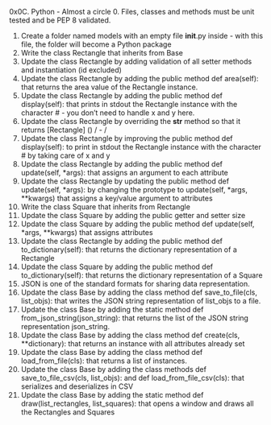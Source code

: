 0x0C. Python - Almost a circle
0. Files, classes and methods must be unit tested and be PEP 8 validated.
1. Create a folder named models with an empty file __init__.py inside - with this file, the folder will become a Python package
2. Write the class Rectangle that inherits from Base
3. Update the class Rectangle by adding validation of all setter methods and instantiation (id excluded)
4. Update the class Rectangle by adding the public method def area(self): that returns the area value of the Rectangle instance.
5. Update the class Rectangle by adding the public method def display(self): that prints in stdout the Rectangle instance with the character # - you don’t need to handle x and y here.
6. Update the class Rectangle by overriding the __str__ method so that it returns [Rectangle] (<id>) <x>/<y> - <width>/<height>
7. Update the class Rectangle by improving the public method def display(self): to print in stdout the Rectangle instance with the character # by taking care of x and y
8. Update the class Rectangle by adding the public method def update(self, *args): that assigns an argument to each attribute
9. Update the class Rectangle by updating the public method def update(self, *args): by changing the prototype to update(self, *args, **kwargs) that assigns a key/value argument to attributes
10. Write the class Square that inherits from Rectangle
11. Update the class Square by adding the public getter and setter size
12. Update the class Square by adding the public method def update(self, *args, **kwargs) that assigns attributes
13. Update the class Rectangle by adding the public method def to_dictionary(self): that returns the dictionary representation of a Rectangle
14. Update the class Square by adding the public method def to_dictionary(self): that returns the dictionary representation of a Square
15. JSON is one of the standard formats for sharing data representation.
16. Update the class Base by adding the class method def save_to_file(cls, list_objs): that writes the JSON string representation of list_objs to a file.
17. Update the class Base by adding the static method def from_json_string(json_string): that returns the list of the JSON string representation json_string.
18. Update the class Base by adding the class method def create(cls, **dictionary): that returns an instance with all attributes already set
19. Update the class Base by adding the class method def load_from_file(cls): that returns a list of instances.
20. Update the class Base by adding the class methods def save_to_file_csv(cls, list_objs): and def load_from_file_csv(cls): that serializes and deserializes in CSV
21. Update the class Base by adding the static method def draw(list_rectangles, list_squares): that opens a window and draws all the Rectangles and Squares
